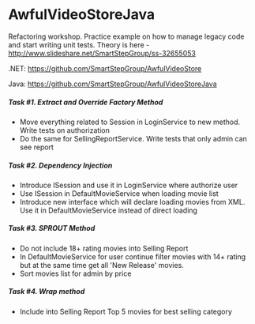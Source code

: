 AwfulVideoStoreJava
===================

Refactoring workshop. Practice example on how to manage legacy code and start writing unit tests. Theory is here - http://www.slideshare.net/SmartStepGroup/ss-32655053

.NET: https://github.com/SmartStepGroup/AwfulVideoStore

Java: https://github.com/SmartStepGroup/AwfulVideoStoreJava

##### Task #1. Extract and Override Factory Method
 - Move everything related to Session in LoginService to new method. Write tests on authorization
 - Do the same for SellingReportService. Write tests that only admin can see report

##### Task #2. Dependency Injection
 - Introduce ISession and use it in LoginService where authorize user
 - Use ISession in DefaultMovieService when loading movie list
 - Introduce new interface which will declare loading movies from XML. Use it in DefaultMovieService instead of direct loading

##### Task #3. SPROUT Method
 - Do not include 18+ rating movies into Selling Report
 - In DefaultMovieService for user continue filter movies with 14+ rating but at the same time get all 'New Release' movies.
 - Sort movies list for admin by price

##### Task #4. Wrap method
 - Include into Selling Report Top 5 movies for best selling category

